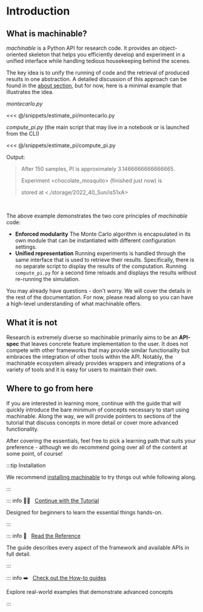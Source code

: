 # Introduction

## What is machinable?

_machinable_ is a Python API for research code. It provides an object-oriented skeleton that helps you efficiently develop and experiment in a unified interface while handling tedious housekeeping behind the scenes.

The key idea is to unify the running of code and the retrieval of produced results in one abstraction. A detailed discussion of this approach can be found in the [about section](../about/approach.md), but for now, here is a minimal example that illustrates the idea.

_montecarlo\.py_

<<< @/snippets/estimate_pi/montecarlo.py

_compute_pi\.py_ (the main script that may live in a notebook or is launched from the CLI)

<<< @/snippets/estimate_pi/compute_pi.py

Output:

> After 150 samples, PI is approximately 3.1466666666666665.
>
> Experiment \<chocolate_mosquito> (finished just now) is 
>
> stored at \<./storage/2022_40_Sun/is51xA>

<br />

The above example demonstrates the two core principles of _machinable_ code:

- **Enforced modularity** The Monte Carlo algorithm is encapsulated in its own module that can be instantiated with different configuration settings.
- **Unified representation** Running experiments is handled through the same interface that is used to retrieve their results. Specifically, there is no separate script to display the results of the computation. Running `compute_pi.py` for a second time reloads and displays the results without re-running the simulation.

You may already have questions - don't worry. We will cover the details in the rest of the documentation. For now, please read along so you can have a high-level understanding of what machinable offers.

## What it is not

Research is extremely diverse so machinable primarily aims to be an **API-spec** that leaves concrete feature implementation to the user. It does not compete with other frameworks that may provide similar functionality but embraces the integration of other tools within the API. Notably, the machinable ecosystem already provides wrappers and integrations of a variety of tools and it is easy for users to maintain their own. 

## Where to go from here

If you are interested in learning more, continue with the guide that will quickly introduce the bare minimum of concepts necessary to start using machinable. Along the way, we will provide pointers to sections of the tutorial that discuss concepts in more detail or cover more advanced functionality.

After covering the essentials, feel free to pick a learning path that suits your preference - although we do recommend going over all of the content at some point, of course!

:::tip Installation

We recommend [installing machinable](./installation.md) to try things out while following along.

:::

::: info :student: &nbsp; [Continue with the Tutorial](./essentials/project-structure.md)

Designed for beginners to learn the essential things hands-on.

:::

::: info :open_book: &nbsp; [Read the Reference](../reference/index.md)

The guide describes every aspect of the framework and available APIs in full detail.

:::

::: info :arrow_right: &nbsp; [Check out the How-to guides](../examples/overview.md)

Explore real-world examples that demonstrate advanced concepts

:::
